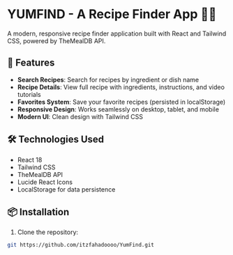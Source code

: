 # YUMFIND - A Recipe Finder App 👨‍🍳

A modern, responsive recipe finder application built with React and Tailwind CSS, powered by TheMealDB API.

## 🚀 Features

- **Search Recipes**: Search for recipes by ingredient or dish name
- **Recipe Details**: View full recipe with ingredients, instructions, and video tutorials
- **Favorites System**: Save your favorite recipes (persisted in localStorage)
- **Responsive Design**: Works seamlessly on desktop, tablet, and mobile
- **Modern UI**: Clean design with Tailwind CSS

## 🛠️ Technologies Used

- React 18
- Tailwind CSS
- TheMealDB API
- Lucide React Icons
- LocalStorage for data persistence

## 📦 Installation

1. Clone the repository:
```bash
git https://github.com/itzfahadoooo/YumFind.git